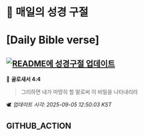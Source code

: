 # 🙏 매일의 성경 구절
# [Daily Bible verse]
## [![README에 성경구절 업데이트](https://github.com/DONGSUKA/first_test/actions/workflows/update-readme-bible.yml/badge.svg)](https://github.com/DONGSUKA/first_test/actions/workflows/update-readme-bible.yml)
<!-- START_BIBLE_VERSE -->
📖 **골로새서 4:4**
> 그리하면 내가 마땅히 할 말로써 이 비밀을 나타내리라

🕊️ _업데이트 시각: 2025-09-05 12:50:03 KST_
  <!-- END_BIBLE_VERSE -->
## GITHUB_ACTION
